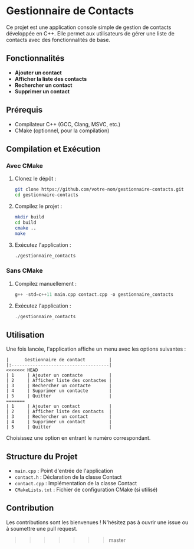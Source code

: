 # Gestionnaire de Contacts

Ce projet est une application console simple de gestion de contacts développée en C++. Elle permet aux utilisateurs de gérer une liste de contacts avec des fonctionnalités de base.

## Fonctionnalités

- **Ajouter un contact**
- **Afficher la liste des contacts**
- **Rechercher un contact**
- **Supprimer un contact**

## Prérequis

- Compilateur C++ (GCC, Clang, MSVC, etc.)
- CMake (optionnel, pour la compilation)

## Compilation et Exécution

### Avec CMake

1. Clonez le dépôt :
   ```bash
   git clone https://github.com/votre-nom/gestionnaire-contacts.git
   cd gestionnaire-contacts
   ```

2. Compilez le projet :
   ```bash
   mkdir build
   cd build
   cmake ..
   make
   ```

3. Exécutez l'application :
   ```bash
   ./gestionnaire_contacts
   ```

### Sans CMake

1. Compilez manuellement :
   ```C++
   g++ -std=c++11 main.cpp contact.cpp -o gestionnaire_contacts
   ```

2. Exécutez l'application :
   ```C++
   ./gestionnaire_contacts
   ```

## Utilisation

Une fois lancée, l'application affiche un menu avec les options suivantes :

```
|      Gestionnaire de contact         |
|:-------------------------------------|
<<<<<<< HEAD
| 1     | Ajouter un contacte          |
| 2     | Afficher liste des contactes |
| 3     | Rechercher un contacte       |
| 4     | Supprimer un contacte        |
| 5     | Quitter                      | 
=======
| 1     | Ajouter un contact           |
| 2     | Afficher liste des contacts  |
| 3     | Rechercher un contact        |
| 4     | Supprimer un contact         |
| 5     | Quitter                      | 
```

Choisissez une option en entrant le numéro correspondant.

## Structure du Projet

- `main.cpp` : Point d'entrée de l'application
- `contact.h` : Déclaration de la classe Contact
- `contact.cpp` : Implémentation de la classe Contact
- `CMakeLists.txt` : Fichier de configuration CMake (si utilisé)

## Contribution

Les contributions sont les bienvenues ! N'hésitez pas à ouvrir une issue ou à soumettre une pull request.
>>>>>>> master
